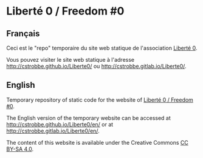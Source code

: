 # Liberté 0 / Freedom #0

## Français

Ceci est le "repo" temporaire du site web statique de l'association [Liberté 0](http://liberte0.org/).

Vous pouvez visiter le site web statique à l'adresse http://cstrobbe.github.io/Liberte0/ ou http://cstrobbe.gitlab.io/Liberte0/.

## English

Temporary repository of static code for the website of [Liberté 0 / Freedom #0](http://liberte0.org/).

The English version of the temporary website can be accessed at http://cstrobbe.github.io/Liberte0/en/ or at http://cstrobbe.gitlab.io/Liberte0/en/.

The content of this website is available under the Creative Commons [CC BY-SA 4.0](legal.html).

